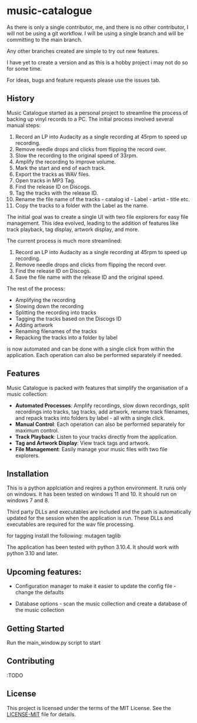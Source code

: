 # music-catalogue


As there is only a single contributor, me, and there is no other contributor, I will not be using a git workflow.  I will be using a single branch and will be committing to the main branch.

Any other branches created are simple to try out new features.

I have yet to create a version and as this is a hobby project i may not do so for some time.

For ideas, bugs and feature requests please use the issues tab.


## History

Music Catalogue started as a personal project to streamline the process of backing up vinyl records to a PC. The initial process involved several manual steps:

1. Record an LP into Audacity as a single recording at 45rpm to speed up recording.
2. Remove needle drops and clicks from flipping the record over.
3. Slow the recording to the original speed of 33rpm.
4. Amplify the recording to improve volume.
5. Mark the start and end of each track.
6. Export the tracks as WAV files.
7. Open tracks in MP3 Tag.
8. Find the release ID on Discogs.
9. Tag the tracks with the release ID.
10. Rename the file name of the tracks - catalog id - Label - artist - title etc.
11. Copy the tracks to a folder with the Label as the name.

The initial goal was to create a single UI with two file explorers for easy file management. This idea evolved, leading to the addition of features like track playback, tag display, artwork display, and more.

The current process is much more streamlined:

1. Record an LP into Audacity as a single recording at 45rpm to speed up recording.
2. Remove needle drops and clicks from flipping the record over.
3. Find the release ID on Discogs.
4. Save the file name with the release ID and the original speed.

The rest of the process:

* Amplifying the recording
* Slowing down the recording
* Splitting the recording into tracks
* Tagging the tracks based on the Discogs ID
* Adding artwork
* Renaming filenames of the tracks
* Repacking the tracks into a folder by label

is now automated and can be done with a single click from within the application. Each operation can also be performed separately if needed.

## Features

Music Catalogue is packed with features that simplify the organisation of a music collection:

* **Automated Processes**: Amplify recordings, slow down recordings, split recordings into tracks, tag tracks, add artwork, rename track filenames, and repack tracks into folders by label - all with a single click.
* **Manual Control**: Each operation can also be performed separately for maximum control.
* **Track Playback**: Listen to your tracks directly from the application.
* **Tag and Artwork Display**: View track tags and artwork.
* **File Management**: Easily manage your music files with two file explorers.

## Installation
This is a python applciation and reqires a python environment.  It runs only on windows.  It has been tested on windows 11 and 10.  It should run on windows 7 and 8.

Third party DLLs and executables are included and the path is automatically updated for the session when the application is run.  These DLLs and executables are required for the wav file processing.

for tagging install the following:
mutagen
taglib

The application has been tested with python 3.10.4.  It should work with python 3.10 and later. 

## Upcoming features:

* Configuration manager to make it easier to update the config file - change the defaults

* Database options - scan the music collection and create a database of the music collection

## Getting Started

Run the main_window.py script to start

## Contributing

:TODO

## License

This project is licensed under the terms of the MIT License. See the [LICENSE-MIT](LICENSE-MIT)  file for details.
